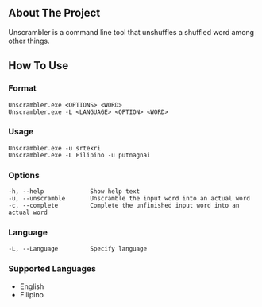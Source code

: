 ## About The Project
Unscrambler is a command line tool that unshuffles a shuffled word among other things.
## How To Use
### Format
```
Unscrambler.exe <OPTIONS> <WORD>
Unscrambler.exe -L <LANGUAGE> <OPTION> <WORD>
```
### Usage
```
Unscrambler.exe -u srtekri
Unscrambler.exe -L Filipino -u putnagnai
```
### Options
```
-h, --help             Show help text
-u, --unscramble       Unscramble the input word into an actual word
-c, --complete         Complete the unfinished input word into an actual word
```
### Language
```
-L, --Language         Specify language
```
### Supported Languages
* English
* Filipino




